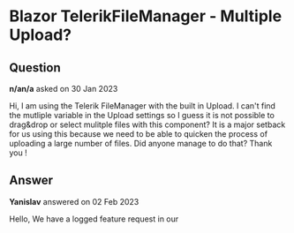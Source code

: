 # Blazor TelerikFileManager - Multiple Upload?

## Question

**n/an/a** asked on 30 Jan 2023

Hi, I am using the Telerik FileManager with the built in Upload. I can't find the mutliple variable in the Upload settings so I guess it is not possible to drag&drop or select mulitple files with this component? It is a major setback for us using this because we need to be able to quicken the process of uploading a large number of files. Did anyone manage to do that? Thank you !

## Answer

**Yanislav** answered on 02 Feb 2023

Hello, We have a logged feature request in our

